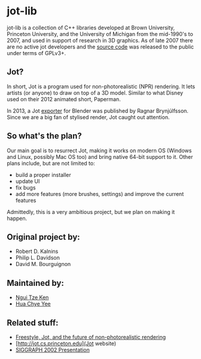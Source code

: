 # jot-lib
jot-lib is a collection of C++ libraries developed at Brown University, Princeton University, and the University of Michigan from the mid-1990's to 2007, and used in support of research in 3D graphics.
As of late 2007 there are no active jot developers and the [source code](https://code.google.com/p/jot-lib/) was released to the public under terms of GPLv3+.

## Jot?
In short, Jot is a program used for non-photorealistic (NPR) rendering. It lets artists (or anyone) to draw on top of a 3D model.
Similar to what Disney used on their 2012 animated short, Paperman.

In 2013, a Jot [exporter](http://ragnarb.com/resurrecting-jot/) for Blender was published by Ragnar Brynjúlfsson. Since we are a big fan of stylised render, Jot caught out attention.

## So what's the plan?
Our main goal is to resurrect Jot, making it works on modern OS (Windows and Linux, possibly Mac OS too) and bring native 64-bit support to it.
Other plans include, but are not limited to:
* build a proper installer
* update UI
* fix bugs
* add more features (more brushes, settings) and improve the current features

Admittedly, this is a very ambitious project, but we plan on making it happen.

## Original project by:
* Robert D. Kalnins
* Philip L. Davidson
* David M. Bourguignon

## Maintained by:
* [Ngui Tze Ken](https://github.com/NoOneLiv3)
* [Hua Chye Yee](https://github.com/Chris95Hua)

## Related stuff:
* [Freestyle, Jot, and the future of non-photorealistic rendering](http://libregraphicsworld.org/blog/entry/freestyle-jot-and-the-future-of-non-photorealistic-rendering)
* [http://jot.cs.princeton.edu](Jot website)
* [SIGGRAPH 2002 Presentation](https://youtu.be/gT9qU_fJNuw)